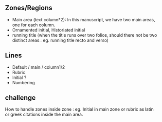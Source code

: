 ## Zones/Regions

- Main area (text column*2): In this manuscript, we have two main areas, one for each column. 
- Ornamented initial, Historiated initial
- running title (when the title runs over two folios, should there not be two distinct areas : eg. running title recto and verso)

## Lines

- Default / main / column1/2
- Rubric
- Initial ?
- Numbering

## challenge
 How to handle zones inside zone : eg. Initial in main zone or rubric as latin or greek citations inside the main area.


